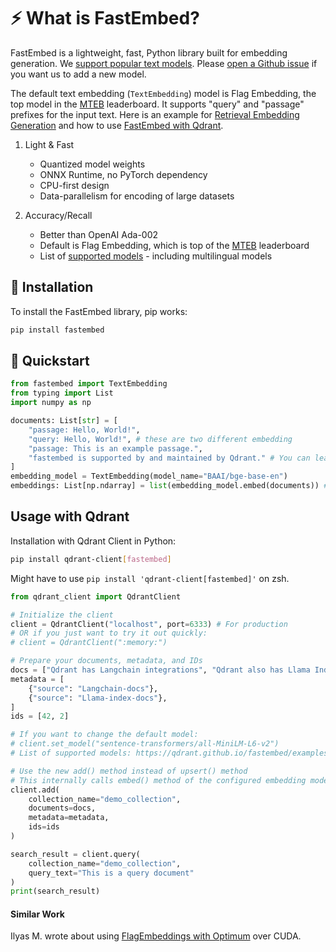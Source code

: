 # ⚡️ What is FastEmbed?

FastEmbed is a lightweight, fast, Python library built for embedding generation. We [support popular text models](https://qdrant.github.io/fastembed/examples/Supported_Models/). Please [open a Github issue](https://github.com/qdrant/fastembed/issues/new) if you want us to add a new model.

The default text embedding (`TextEmbedding`) model is Flag Embedding, the top model in the [MTEB](https://huggingface.co/spaces/mteb/leaderboard) leaderboard. It supports "query" and "passage" prefixes for the input text. Here is an example for [Retrieval Embedding Generation](https://qdrant.github.io/fastembed/examples/Retrieval_with_FastEmbed/) and how to use [FastEmbed with Qdrant](https://qdrant.github.io/fastembed/examples/Usage_With_Qdrant/).

1. Light & Fast
    - Quantized model weights
    - ONNX Runtime, no PyTorch dependency
    - CPU-first design
    - Data-parallelism for encoding of large datasets

2. Accuracy/Recall
    - Better than OpenAI Ada-002
    - Default is Flag Embedding, which is top of the [MTEB](https://huggingface.co/spaces/mteb/leaderboard) leaderboard
    - List of [supported models](https://qdrant.github.io/fastembed/examples/Supported_Models/) - including multilingual models

## 🚀 Installation

To install the FastEmbed library, pip works:

```bash
pip install fastembed
```

## 📖 Quickstart

```python
from fastembed import TextEmbedding
from typing import List
import numpy as np

documents: List[str] = [
    "passage: Hello, World!",
    "query: Hello, World!", # these are two different embedding
    "passage: This is an example passage.",
    "fastembed is supported by and maintained by Qdrant." # You can leave out the prefix but it's recommended
]
embedding_model = TextEmbedding(model_name="BAAI/bge-base-en")
embeddings: List[np.ndarray] = list(embedding_model.embed(documents)) # Note the list() call - this is a generator
```

## Usage with Qdrant

Installation with Qdrant Client in Python:

```bash
pip install qdrant-client[fastembed]
```

Might have to use ```pip install 'qdrant-client[fastembed]'``` on zsh.

```python
from qdrant_client import QdrantClient

# Initialize the client
client = QdrantClient("localhost", port=6333) # For production
# OR if you just want to try it out quickly:
# client = QdrantClient(":memory:")

# Prepare your documents, metadata, and IDs
docs = ["Qdrant has Langchain integrations", "Qdrant also has Llama Index integrations"]
metadata = [
    {"source": "Langchain-docs"},
    {"source": "Llama-index-docs"},
]
ids = [42, 2]

# If you want to change the default model:
# client.set_model("sentence-transformers/all-MiniLM-L6-v2")
# List of supported models: https://qdrant.github.io/fastembed/examples/Supported_Models

# Use the new add() method instead of upsert() method
# This internally calls embed() method of the configured embedding model
client.add(
    collection_name="demo_collection",
    documents=docs,
    metadata=metadata,
    ids=ids
)

search_result = client.query(
    collection_name="demo_collection",
    query_text="This is a query document"
)
print(search_result)
```

#### Similar Work

Ilyas M. wrote about using [FlagEmbeddings with Optimum](https://twitter.com/IlysMoutawwakil/status/1705215192425288017) over CUDA.
